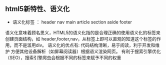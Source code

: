 ## html5新特性、语义化

- 语义化标签 ： header nav main article section aside footer

语义化意味着顾名思义，HTML5的语义化指的是合理正确的使用语义化的标签来创建页面结构，如  header,footer,nav，从标签上即可以直观的知道这个标签的作用，而不是滥用div。 语义化的优点有: 代码结构清晰，易于阅读，利于开发和维护 方便其他设备解析（如屏幕阅读器）根据语义渲染网页。 有利于搜索引擎优化（SEO），搜索引擎爬虫会根据不同的标签来赋予不同的权重